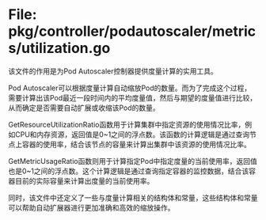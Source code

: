 # File: pkg/controller/podautoscaler/metrics/utilization.go

该文件的作用是为Pod Autoscaler控制器提供度量计算的实用工具。

Pod Autoscaler可以根据度量计算自动缩放Pod的数量。而为了完成这个过程，需要计算出该Pod最近一段时间内的平均度量值，然后与期望的度量值进行比较，从而确定是否需要自动扩展或收缩该Pod的数量。

GetResourceUtilizationRatio函数用于计算集群中指定资源的使用情况比率，例如CPU和内存资源，返回值是0~1之间的浮点数。该函数的计算逻辑是通过查询节点上容器的使用率，结合该节点的容量来计算出集群中该资源的使用情况比率。

GetMetricUsageRatio函数则用于计算指定Pod中指定度量的当前使用率，返回值也是0~1之间的浮点数。这个计算逻辑是通过查询指定容器的监控数据，结合该容器目前的实际容量来计算出度量的当前使用率。

同时，该文件中还定义了一些与度量计算相关的结构体和常量，这些结构体和常量可以帮助自动扩展器进行更加准确和高效的缩放操作。

